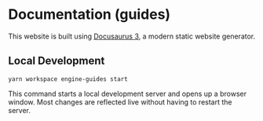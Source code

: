 # Documentation (guides)

This website is built using [Docusaurus 3](https://docusaurus.io/), a modern static website generator.

## Local Development

```
yarn workspace engine-guides start
```

This command starts a local development server and opens up a browser window. Most changes are reflected live without
having to restart the server.
